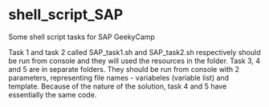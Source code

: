 # shell_script_SAP
Some shell script tasks for SAP GeekyCamp

Task 1 and task 2 called SAP_task1.sh and SAP_task2.sh respectively should be run from console and they will used the resources in the folder. 
Task 3, 4 and 5 are in separate folders. They should be run from console with 2 parameters, representing file names - variabeles (variable list) and template. Because of the nature of the solution, task 4 and 5 have essentially the same code.
